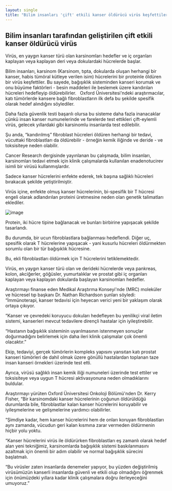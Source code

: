 ```yaml
---
layout: single
title: "Bilim insanları 'çift' etkili kanser öldürücü virüs keşfettiler"
---
```

Bilim insanları tarafından geliştirilen çift etkili kanser öldürücü virüs
-
Virüs, en yaygın kanser türü olan karsinomları hedefler ve iç organları kaplayan veya kaplayan deri veya dokulardaki hücrelerde başlar.

Bilim insanları, karsinom (Karsinom, tıpta, dokularda oluşan herhangi bir kanser, habis tümöral kütleye verilen isim) hücrelerini bir proteinle öldüren bir virüs keşfettiler. Bu sayede, bağışıklık sisteminden kanseri korumak ve onu büyüme faktörleri - besin maddeleri ile beslemek üzere kandırılan hücreleri hedefleyip öldürebilirler.
 
Oxford Üniversitesi'ndeki araştırmacılar, katı tümörlerde kansere bağlı fibroblastların ilk defa bu şekilde spesifik olarak hedef alındığını söylediler.

Daha fazla güvenlik testi başarılı olursa bu sisteme daha fazla inanacaklar çünkü insan kanser numunelerinde ve farelerde test ettikleri çift-eylemli virüs, gelecek yıllardaki gibi karsinomlu insanlarda test edilebilir.

<script async src="//pagead2.googlesyndication.com/pagead/js/adsbygoogle.js"></script>
<ins class="adsbygoogle"
     style="display:block; text-align:center;"
     data-ad-layout="in-article"
     data-ad-format="fluid"
     data-ad-client="ca-pub-7868661326160958"
     data-ad-slot="3072558811"></ins>
<script>
     (adsbygoogle = window.adsbygoogle || []).push({});
</script>

Şu anda, “kandırılmış” fibroblast hücreleri öldüren herhangi bir tedavi, vücuttaki fibroblastları da öldürebilir - örneğin kemik iliğinde ve deride - ve toksisiteye neden olabilir.

Cancer Research dergisinde yayınlanan bu çalışmada, bilim insanları, karsinomları tedavi etmek için klinik çalışmalarda kullanılan enadenotucirev isimli bir virüsü kullanmışlardır.

Sadece kanser hücrelerini enfekte ederek, tek başına sağlıklı hücreleri bırakacak şekilde yetiştirilmiştir.

Virüs içine, enfekte olmuş kanser hücrelerinin, bi-spesifik bir T hücresi engeli olarak adlandırılan proteini üretmesine neden olan genetik talimatları eklediler.

![image](https://cdn-03.belfasttelegraph.co.uk/news/uk/article37541556.ece/dd115/AUTOCROP/w620h342/bpanews_7e78fb5c-b1df-4c06-b77e-ecf65817de10_1)

Protein, iki hücre tipine bağlanacak ve bunları birbirine yapışacak şekilde tasarlandı.

Bu durumda, bir ucun fibroblastlara bağlanması hedeflendi. Diğer uç, spesifik olarak T hücrelerine yapışacak - yani kusurlu hücreleri öldürmekten sorumlu olan bir tür bağışıklık hücresine.

Bu, ekli fibroblastları öldürmek için T hücrelerini tetiklemektedir.

Virüs, en yaygın kanser türü olan ve derideki hücrelerde veya pankreas, kolon, akciğerler, göğüsler, yumurtalıklar ve prostat gibi iç organları kaplayan veya kaplayan dokularda başlayan karsinomları hedefler.

Araştırmayı finanse eden Medikal Araştırma Konseyi'nde (MRC) moleküler ve hücresel tıp başkanı Dr. Nathan Richardson şunları söyledi: “İmmünoterapi, kanser tedavisi için heyecan verici yeni bir yaklaşım olarak ortaya çıkıyor.

“Kanser ve çevredeki koruyucu dokuları hedefleyen bu yenilikçi viral iletim sistemi, kanserleri mevcut tedavilere dirençli hastalar için iyileştirebilir.

“Hastanın bağışıklık sisteminin uyarılmasının istenmeyen sonuçlar doğurmadığını belirlemek için daha ileri klinik çalışmalar çok önemli olacaktır.”

<script async src="//pagead2.googlesyndication.com/pagead/js/adsbygoogle.js"></script>
<ins class="adsbygoogle"
     style="display:block; text-align:center;"
     data-ad-layout="in-article"
     data-ad-format="fluid"
     data-ad-client="ca-pub-7868661326160958"
     data-ad-slot="3072558811"></ins>
<script>
     (adsbygoogle = window.adsbygoogle || []).push({});
</script>

Ekip, tedaviyi, gerçek tümörlerin kompleks yapısını yansıtan katı prostat kanseri tümörleri de dahil olmak üzere gönüllü hastalardan toplanan taze insan kanseri örnekleri üzerinde test etti.

Ayrıca, virüsü sağlıklı insan kemik iliği numuneleri üzerinde test ettiler ve toksisiteye veya uygun T hücresi aktivasyonuna neden olmadıklarını buldular.

Araştırmayı yürüten Oxford Üniversitesi Onkoloji Bölümü'nden Dr. Kerry Fisher, “Bir karsinomdaki kanser hücrelerinin çoğunun öldürüldüğü durumlarda bile, fibroblastlar kalan kanser hücrelerini koruyabilir ve iyileşmelerine ve gelişmelerine yardımcı olabilirler.

“Şimdiye kadar, hem kanser hücrelerini hem de onları koruyan fibroblastları aynı zamanda, vücudun geri kalan kısmına zarar vermeden öldürmenin hiçbir yolu yoktu.

“Kanser hücrelerini virüs ile öldürürken fibroblastları eş zamanlı olarak hedef alan yeni tekniğimiz, karsinomlarda bağışıklık sistemi baskılanmasını azaltmak için önemli bir adım olabilir ve normal bağışıklık sürecini başlatmalı.

“Bu virüsler zaten insanlarda denemeler yapıyor, bu yüzden değiştirilmiş virüsümüzün kanserli insanlarda güvenli ve etkili olup olmadığını öğrenmek için önümüzdeki yıllara kadar klinik çalışmalara doğru ilerleyeceğini umuyoruz.”
